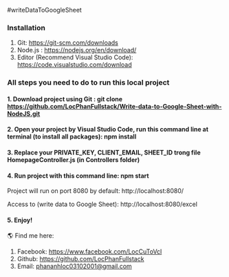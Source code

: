 #writeDataToGoogleSheet

### Installation

1. Git: https://git-scm.com/downloads
2. Node.js : https://nodejs.org/en/download/
3. Editor (Recommend Visual Studio Code): https://code.visualstudio.com/download

### All steps you need to do to run this local project

#### 1. Download project using Git : git clone https://github.com/LocPhanFullstack/Write-data-to-Google-Sheet-with-NodeJS.git

#### 2. Open your project by Visual Studio Code, run this command line at terminal (to install all packages): npm install

#### 3. Replace your PRIVATE_KEY, CLIENT_EMAIL, SHEET_ID trong file HomepageController.js (in Controllers folder)

#### 4. Run project with this command line: npm start

Project will run on port 8080 by default: http://localhost:8080/

Access to (write data to Google Sheet): http://localhost:8080/excel

#### 5. Enjoy!

🌎 Find me here:

1. Facebook: https://www.facebook.com/LocCuToVcl
2. Github: https://github.com/LocPhanFullstack
3. Email: phananhloc03102001@gmail.com
